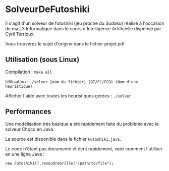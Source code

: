 # SolveurDeFutoshiki

Il s'agit d'un solveur de futoshiki (jeu proche du Sudoku) réalisé à l'occasion
de ma L3 Informatique dans le cours d'Intelligence Artificielle dispensé par
Cyril Terrioux.

Vous trouverez le sujet d'origine dans le fichier projet.pdf

## Utilisation (sous Linux)

Compilation : `make all`

Utilisation : `./solver [nom du fichier] (BT/FC/FCD) (Nom d'une heuristique)`

Afficher l'aide avec toutes les heuristiques gérées : `./solver`


## Performances

Une modélisation très basique a été rapidement faite du problème avec le solveur Choco en Java.

La source est disponible dans le fichier `Futoshiki.java`.

Le code n'étant pas documenté et écrit rapidement, voici comment l'utiliser en une ligne Java :

`new Futoshiki().resoudreGrille("/path/to/file");`

